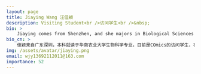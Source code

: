 ```yaml
---
layout: page
title: Jiaying Wang 汪佳颖
description: Visiting Student<br />访问学生<br />&nbsp;
bio: >
    Jiaying comes from Shenzhen, and she majors in Biological Sciences at South China Agricultural University for her undergraduate degree. Currently, she is a visiting student at COmics and is studying in Wet Lab. As someone who has loved nature and various forms of life since childhood, she looks forward to further exploring the field of life sciences! She is an ENFJ. In addition to scientific research and study, she likes to paint and make handicrafts and travel (and looks forward to going to the Antarctic one day). Her recent little wish is to have her own kitty！
bio_cn: >
    佳颖来自广东深圳，本科就读于华南农业大学生物科学专业，目前是COmics的访问学生，在Wet Lab中进行学习，从小喜欢大自然和各种生命的她期待能在生命科学领域中作进一步的探索！她是一只ENFJ，科研学习之余，她喜欢画画做手工（啥都玩点）和旅行（并期待着有朝一日能去南极），是一个二次元爱好者（目前在尝试为爱发电）。她的近期小愿望是养一只自己的小猫（小狗、守宫、刺猬、鹦鹉…
img: /assets/avatar/jiaying.png
email: wjy13692112011@163.com
importance: 52
---
```


